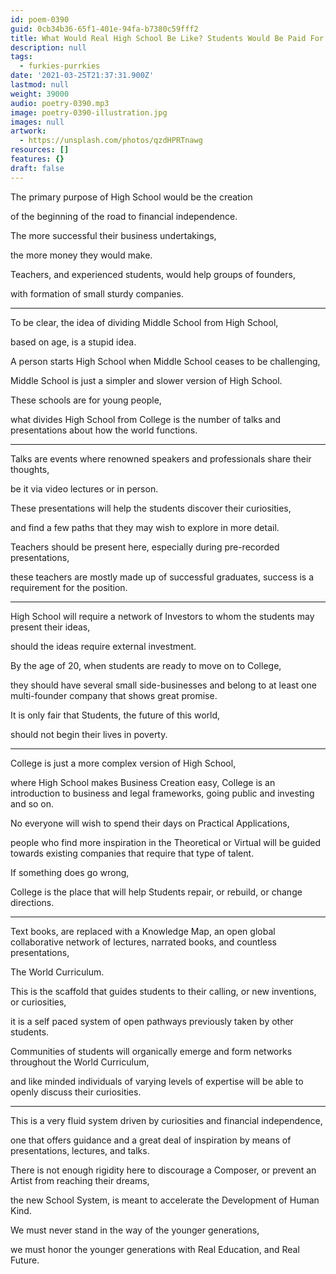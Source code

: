 ```yaml
---
id: poem-0390
guid: 0cb34b36-65f1-401e-94fa-b7380c59fff2
title: What Would Real High School Be Like? Students Would Be Paid For Progress
description: null
tags:
  - furkies-purrkies
date: '2021-03-25T21:37:31.900Z'
lastmod: null
weight: 39000
audio: poetry-0390.mp3
image: poetry-0390-illustration.jpg
images: null
artwork:
  - https://unsplash.com/photos/qzdHPRTnawg
resources: []
features: {}
draft: false
---
```


The primary purpose of High School would be the creation

of the beginning of the road to financial independence.

The more successful their business undertakings,

the more money they would make.

Teachers, and experienced students, would help groups of founders,

with formation of small sturdy companies.

---

To be clear, the idea of dividing Middle School from High School,

based on age, is a stupid idea.

A person starts High School when Middle School ceases to be challenging,

Middle School is just a simpler and slower version of High School.

These schools are for young people,

what divides High School from College is the number of talks and presentations about how the world functions.

---

Talks are events where renowned speakers and professionals share their thoughts,

be it via video lectures or in person.

These presentations will help the students discover their curiosities,

and find a few paths that they may wish to explore in more detail.

Teachers should be present here, especially during pre-recorded presentations,

these teachers are mostly made up of successful graduates, success is a requirement for the position.

---

High School will require a network of Investors to whom the students may present their ideas,

should the ideas require external investment.

By the age of 20, when students are ready to move on to College,

they should have several small side-businesses and belong to at least one multi-founder company that shows great promise.

It is only fair that Students, the future of this world,

should not begin their lives in poverty.

---

College is just a more complex version of High School,

where High School makes Business Creation easy, College is an introduction to business and legal frameworks, going public and investing and so on.

No everyone will wish to spend their days on Practical Applications,

people who find more inspiration in the Theoretical or Virtual will be guided towards existing companies that require that type of talent.

If something does go wrong,

College is the place that will help Students repair, or rebuild, or change directions.

---

Text books, are replaced with a Knowledge Map, an open global collaborative network of lectures, narrated books, and countless presentations,

The World Curriculum.

This is the scaffold that guides students to their calling, or new inventions, or curiosities,

it is a self paced system of open pathways previously taken by other students.

Communities of students will organically emerge and form networks throughout the World Curriculum,

and like minded individuals of varying levels of expertise will be able to openly discuss their curiosities.

---

This is a very fluid system driven by curiosities and financial independence,

one that offers guidance and a great deal of inspiration by means of presentations, lectures, and talks.

There is not enough rigidity here to discourage a Composer, or prevent an Artist from reaching their dreams,

the new School System, is meant to accelerate the Development of Human Kind.

We must never stand in the way of the younger generations,

we must honor the younger generations with Real Education, and Real Future.
